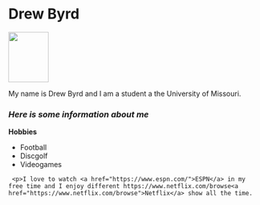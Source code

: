 
<html>
<head>
<h1>Drew Byrd</h1>
</head>
<img src="https://user-images.githubusercontent.com/93022827/138542332-89197816-47ba-45e3-8382-d4ec84b8ef3e.jpeg"width="80" 
     height="100" >
<p>My name is Drew Byrd and I am a student a the University of Missouri.</p>
     <h3><i>Here is some information about me</i></h3>
     <p><b>Hobbies</b><br>
          <ul>
          <li>Football</li>
          <li>Discgolf</li>
          <li>Videogames</li>
</ul>
     
     <p>I love to watch <a href="https://www.espn.com/">ESPN</a> in my free time and I enjoy different https://www.netflix.com/browse<a href="https://www.netflix.com/browse">Netflix</a> show all the time. 
     

</body>

</html>
